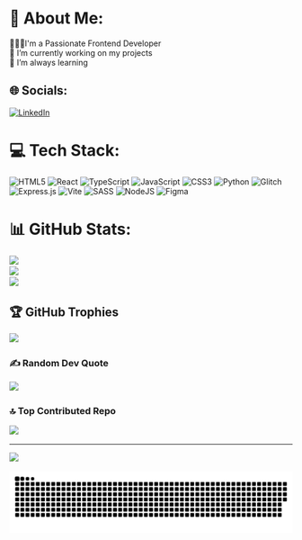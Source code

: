 # 💫 About Me:
🧑🏻‍💻I'm a Passionate Frontend Developer<br>🔭 I’m currently working on my projects<br>🌱 I’m always learning 


## 🌐 Socials:
[![LinkedIn](https://img.shields.io/badge/LinkedIn-%230077B5.svg?logo=linkedin&logoColor=white)](https://linkedin.com/in/nicola-tantera) 

# 💻 Tech Stack:
![HTML5](https://img.shields.io/badge/html5-%23E34F26.svg?style=for-the-badge&logo=html5&logoColor=white) ![React](https://img.shields.io/badge/react-%2320232a.svg?style=for-the-badge&logo=react&logoColor=%2361DAFB) ![TypeScript](https://img.shields.io/badge/typescript-%23007ACC.svg?style=for-the-badge&logo=typescript&logoColor=white) ![JavaScript](https://img.shields.io/badge/javascript-%23323330.svg?style=for-the-badge&logo=javascript&logoColor=%23F7DF1E) ![CSS3](https://img.shields.io/badge/css3-%231572B6.svg?style=for-the-badge&logo=css3&logoColor=white) ![Python](https://img.shields.io/badge/python-3670A0?style=for-the-badge&logo=python&logoColor=ffdd54) ![Glitch](https://img.shields.io/badge/glitch-%233333FF.svg?style=for-the-badge&logo=glitch&logoColor=white) ![Express.js](https://img.shields.io/badge/express.js-%23404d59.svg?style=for-the-badge&logo=express&logoColor=%2361DAFB) ![Vite](https://img.shields.io/badge/vite-%23646CFF.svg?style=for-the-badge&logo=vite&logoColor=white) ![SASS](https://img.shields.io/badge/SASS-hotpink.svg?style=for-the-badge&logo=SASS&logoColor=white) ![NodeJS](https://img.shields.io/badge/node.js-6DA55F?style=for-the-badge&logo=node.js&logoColor=white) ![Figma](https://img.shields.io/badge/figma-%23F24E1E.svg?style=for-the-badge&logo=figma&logoColor=white)
# 📊 GitHub Stats:
![](https://github-readme-stats.vercel.app/api?username=nicolatantera&theme=dark&hide_border=false&include_all_commits=false&count_private=false)<br/>
![](https://github-readme-streak-stats.herokuapp.com/?user=nicolatantera&theme=dark&hide_border=false)<br/>
![](https://github-readme-stats.vercel.app/api/top-langs/?username=nicolatantera&theme=dark&hide_border=false&include_all_commits=false&count_private=false&layout=compact)

## 🏆 GitHub Trophies
![](https://github-profile-trophy.vercel.app/?username=nicolatantera&theme=radical&no-frame=false&no-bg=true&margin-w=4)

### ✍️ Random Dev Quote
![](https://quotes-github-readme.vercel.app/api?type=horizontal&theme=gruvbox)

### 🔝 Top Contributed Repo
![](https://github-contributor-stats.vercel.app/api?username=nicolatantera&limit=5&theme=codeSTACKr&combine_all_yearly_contributions=true)

---
[![](https://visitcount.itsvg.in/api?id=nicolatantera&icon=4&color=2)](https://visitcount.itsvg.in)

<picture>
  <source media="(prefers-color-scheme: dark)" srcset="https://raw.githubusercontent.com/nicolatantera/nicolatantera/output/github-snake-dark.svg" />
  <source media="(prefers-color-scheme: light)" srcset="https://raw.githubusercontent.com/nicolatantera/nicolatantera/output/github-snake.svg" />
  <img alt="github-snake" src="https://raw.githubusercontent.com/nicolatantera/nicolatantera/output/github-snake.svg" />
</picture>

<!-- Proudly created with GPRM ( https://gprm.itsvg.in ) -->
